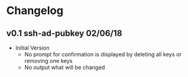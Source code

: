 # Changelog
## v0.1 ssh-ad-pubkey 02/06/18
* Initial Version 
  - No prompt for confirmation is displayed by deleting all keys or removing one keys   
  - No output what will be changed

